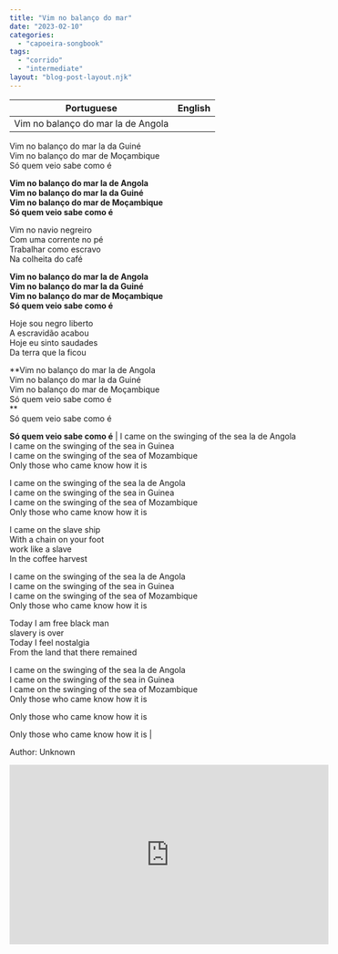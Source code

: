 ```yaml
---
title: "Vim no balanço do mar"
date: "2023-02-10"
categories: 
  - "capoeira-songbook"
tags: 
  - "corrido"
  - "intermediate"
layout: "blog-post-layout.njk"
---
```


| Portuguese | English |
| --- | --- |
| Vim no balanço do mar la de Angola  
Vim no balanço do mar la da Guiné  
Vim no balanço do mar de Moçambique  
Só quem veio sabe como é  
  
**Vim no balanço do mar la de Angola  
Vim no balanço do mar la da Guiné  
Vim no balanço do mar de Moçambique  
Só quem veio sabe como é**  
  
Vim no navio negreiro  
Com uma corrente no pé  
Trabalhar como escravo  
Na colheita do café  
  
**Vim no balanço do mar la de Angola  
Vim no balanço do mar la da Guiné  
Vim no balanço do mar de Moçambique  
Só quem veio sabe como é**  
  
Hoje sou negro liberto  
A escravidão acabou  
Hoje eu sinto saudades  
Da terra que la ficou  
  
**Vim no balanço do mar la de Angola  
Vim no balanço do mar la da Guiné  
Vim no balanço do mar de Moçambique  
Só quem veio sabe como é  
**  
Só quem veio sabe como é  
  
**Só quem veio sabe como é** | I came on the swinging of the sea la de Angola  
I came on the swinging of the sea in Guinea  
I came on the swinging of the sea of ​​Mozambique  
Only those who came know how it is  
  
I came on the swinging of the sea la de Angola  
I came on the swinging of the sea in Guinea  
I came on the swinging of the sea of ​​Mozambique  
Only those who came know how it is  
  
I came on the slave ship  
With a chain on your foot  
work like a slave  
In the coffee harvest  
  
I came on the swinging of the sea la de Angola  
I came on the swinging of the sea in Guinea  
I came on the swinging of the sea of ​​Mozambique  
Only those who came know how it is  
  
Today I am free black man  
slavery is over  
Today I feel nostalgia  
From the land that there remained  
  
I came on the swinging of the sea la de Angola  
I came on the swinging of the sea in Guinea  
I came on the swinging of the sea of ​​Mozambique  
Only those who came know how it is  
  
Only those who came know how it is  
  
Only those who came know how it is |

<figcaption>

Author: Unknown

</figcaption>

<iframe width="560" height="315" src="https://www.youtube.com/embed/25G2ZrpEw6c" title="YouTube video player" frameborder="0" allow="accelerometer; autoplay; clipboard-write; encrypted-media; gyroscope; picture-in-picture" allowfullscreen></iframe>
